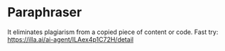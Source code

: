 # Paraphraser
It eliminates plagiarism from a copied piece of content or code.
Fast try: https://illa.ai/ai-agent/ILAex4p1C72H/detail
